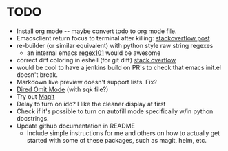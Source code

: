 
# TODO
  * Install org mode -- maybe convert todo to org mode file.
  * Emacsclient return focus to terminal after killing: [stackoverflow post](https://stackoverflow.com/questions/47496959/how-to-return-focus-to-terminal-after-closing-gui-emacsclient-on-mac-os-x)
  * re-builder (or similar equivalent) with python style raw string regexes
      * an internal emacs [regex101](https://regex101.com/) would be awesome
  * correct diff coloring in eshell (for git diff) [stack overflow](https://emacs.stackexchange.com/questions/9517/colored-git-output-in-eshell)
  * would be cool to have a jenkins build on PR's to check that emacs init.el doesn't break.
  * Markdown live preview doesn't support lists. Fix?
  * [Dired Omit Mode](https://www.emacswiki.org/emacs/DiredOmitMode) (with sqk file?)
  * Try out [Magit](https://github.com/magit/magit)
  * Delay to turn on ido? I like the cleaner display at first
  * Check if it's possible to turn on autofill mode specifically w/in python docstrings.
  * Update github documentation in README
      * Include simple instructions for me and others on how to actually get started with some of these packages, such as magit, helm, etc.
